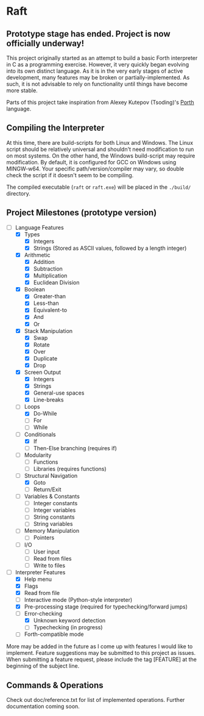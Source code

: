 # Raft

## Prototype stage has ended. Project is now officially underway!

This project originally started as an attempt to build a basic Forth interpreter in C as a programming exercise. However, it very quickly began evolving into its own distinct language. As it is in the very early stages of active development, many features may be broken or partially-implemented. As such, it is not advisable to rely on functionality until things have become more stable.

Parts of this project take inspiration from Alexey Kutepov (Tsoding)'s [Porth](https://gitlab.com/tsoding/porth) language.

## Compiling the Interpreter

At this time, there are build-scripts for both Linux and Windows. The Linux script should be relatively universal and shouldn't need modification to run on most systems. 
On the other hand, the Windows build-script may require modification. By default, it is configured for GCC on Windows using MINGW-w64. Your specific path/version/compiler may vary,
so double check the script if it doesn't seem to be compiling.

The compiled executable (`raft` or `raft.exe`) will be placed in the `./build/` directory.

## Project Milestones (prototype version)

- [ ] Language Features
    - [x] Types
        - [x] Integers
        - [x] Strings (Stored as ASCII values, followed by a length integer)
    - [x] Arithmetic
        - [x] Addition
        - [x] Subtraction
        - [x] Multiplication
        - [x] Euclidean Division
    - [x] Boolean
        - [x] Greater-than
        - [x] Less-than
        - [x] Equivalent-to
        - [x] And
        - [x] Or
    - [x] Stack Manipulation
        - [x] Swap
        - [x] Rotate
        - [x] Over
        - [x] Duplicate
        - [x] Drop
    - [x] Screen Output
        - [x] Integers
        - [x] Strings
        - [x] General-use spaces
        - [x] Line-breaks
    - [ ] Loops
        - [x] Do-While
        - [ ] For
        - [ ] While
    - [ ] Conditionals
        - [x] If
        - [ ] Then-Else branching (requires if)
    - [ ] Modularity
        - [ ] Functions
        - [ ] Libraries (requires functions)
    - [ ] Structural Navigation
        - [x] Goto
        - [ ] Return/Exit
    - [ ] Variables & Constants
        - [ ] Integer constants
        - [ ] Integer variables
        - [ ] String constants
        - [ ] String variables
    - [ ] Memory Manipulation
        - [ ] Pointers
    - [ ] I/O
        - [ ] User input
        - [ ] Read from files
        - [ ] Write to files
- [ ] Interpreter Features
    - [x] Help menu
    - [x] Flags
    - [x] Read from file
    - [ ] Interactive mode (Python-style interpreter)
    - [x] Pre-processing stage (required for typechecking/forward jumps) 
    - [ ] Error-checking
        - [x] Unknown keyword detection
        - [ ] Typechecking (in progress)
    - [ ] Forth-compatible mode

More may be added in the future as I come up with features I would like to implement. Feature suggestions may be submitted to this project as issues. When submitting a feature request, please include the tag [FEATURE] at the beginning of the subject line.

## Commands & Operations

Check out doc/reference.txt for list of implemented operations. Further documentation coming soon.
